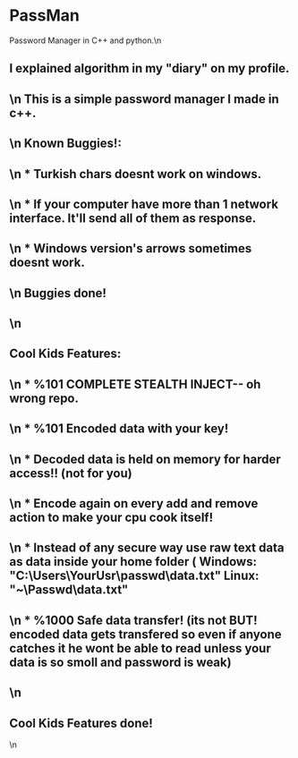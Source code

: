 # PassMan
Password Manager in C++ and python.\n
<h2>I explained algorithm in my "diary" on my profile.<h2>\n
This is a simple password manager I made in c++.<h2>\n
Known Buggies!:<h2>\n
* Turkish chars doesnt work on windows.<h2>\n
* If your computer have more than 1 network interface. It'll send all of them as response.<h2>\n
* Windows version's arrows sometimes doesnt work.<h2>\n
Buggies done!</h2><h2>\n
<h2>Cool Kids Features:<h2>\n
* %101 COMPLETE STEALTH INJECT-- oh wrong repo.<h2>\n
* %101 Encoded data with your key!<h2>\n
* Decoded data is held on memory for harder access!! (not for you)<h2>\n
* Encode again on every add and remove action to make your cpu cook itself!<h2>\n
* Instead of any secure way use raw text data as data inside your home folder ( Windows: "C:\Users\YourUsr\passwd\data.txt" Linux: "~\Passwd\data.txt"<h2>\n
* %1000 Safe data transfer! (its not BUT! encoded data gets transfered so even if anyone catches it he wont be able to read unless your data is so smoll and password is weak)<h2>\n
<h2>Cool Kids Features done!</h2>\n
